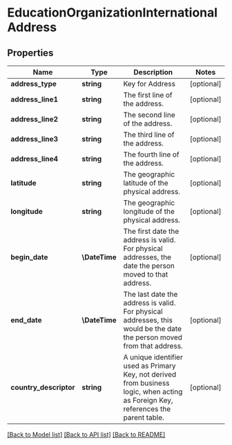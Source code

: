 # EducationOrganizationInternationalAddress

## Properties
Name | Type | Description | Notes
------------ | ------------- | ------------- | -------------
**address_type** | **string** | Key for Address | [optional] 
**address_line1** | **string** | The first line of the address. | [optional] 
**address_line2** | **string** | The second line of the address. | [optional] 
**address_line3** | **string** | The third line of the address. | [optional] 
**address_line4** | **string** | The fourth line of the address. | [optional] 
**latitude** | **string** | The geographic latitude of the physical address. | [optional] 
**longitude** | **string** | The geographic longitude of the physical address. | [optional] 
**begin_date** | **\\DateTime** | The first date the address is valid. For physical addresses, the date the person moved to that address. | [optional] 
**end_date** | **\\DateTime** | The last date the address is valid. For physical addresses, this would be the date the person moved from that address. | [optional] 
**country_descriptor** | **string** | A unique identifier used as Primary Key, not derived from business logic, when acting as Foreign Key, references the parent table. | [optional] 

[[Back to Model list]](../README.md#documentation-for-models) [[Back to API list]](../README.md#documentation-for-api-endpoints) [[Back to README]](../README.md)


